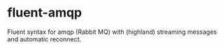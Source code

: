 # fluent-amqp
Fluent syntax for amqp (Rabbit MQ) with (highland) streaming messages and automatic reconnect.
